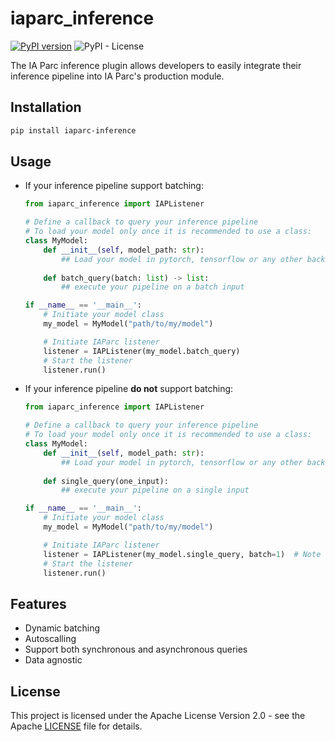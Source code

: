 # iaparc_inference


[![PyPI version](https://badge.fury.io/py/iaparc-inference.svg)](https://badge.fury.io/py/iaparc-inference)
![PyPI - License](https://img.shields.io/pypi/l/iaparc-inference)


The IA Parc inference plugin allows developers to easily integrate their inference pipeline into IA Parc's production module.   


## Installation

```bash
pip install iaparc-inference
```

## Usage

* If your inference pipeline support batching:
  
    ```python
    from iaparc_inference import IAPListener

    # Define a callback to query your inference pipeline
    # To load your model only once it is recommended to use a class:
    class MyModel:
        def __init__(self, model_path: str):
            ## Load your model in pytorch, tensorflow or any other backend
        
        def batch_query(batch: list) -> list:
            ## execute your pipeline on a batch input

    if __name__ == '__main__':
        # Initiate your model class
        my_model = MyModel("path/to/my/model")

        # Initiate IAParc listener
        listener = IAPListener(my_model.batch_query)
        # Start the listener
        listener.run()

    ```
* If your inference pipeline **do not** support batching:
  
    ```python
    from iaparc_inference import IAPListener

    # Define a callback to query your inference pipeline
    # To load your model only once it is recommended to use a class:
    class MyModel:
        def __init__(self, model_path: str):
            ## Load your model in pytorch, tensorflow or any other backend
        
        def single_query(one_input):
            ## execute your pipeline on a single input

    if __name__ == '__main__':
        # Initiate your model class
        my_model = MyModel("path/to/my/model")

        # Initiate IAParc listener
        listener = IAPListener(my_model.single_query, batch=1)  # Note that batch size is forced to 1 here
        # Start the listener
        listener.run()

## Features
* Dynamic batching
* Autoscalling 
* Support both synchronous and asynchronous queries
* Data agnostic


## License
This project is licensed under the Apache License Version 2.0  - see the Apache [LICENSE](https://www.apache.org/licenses/LICENSE-2.0) file for details.